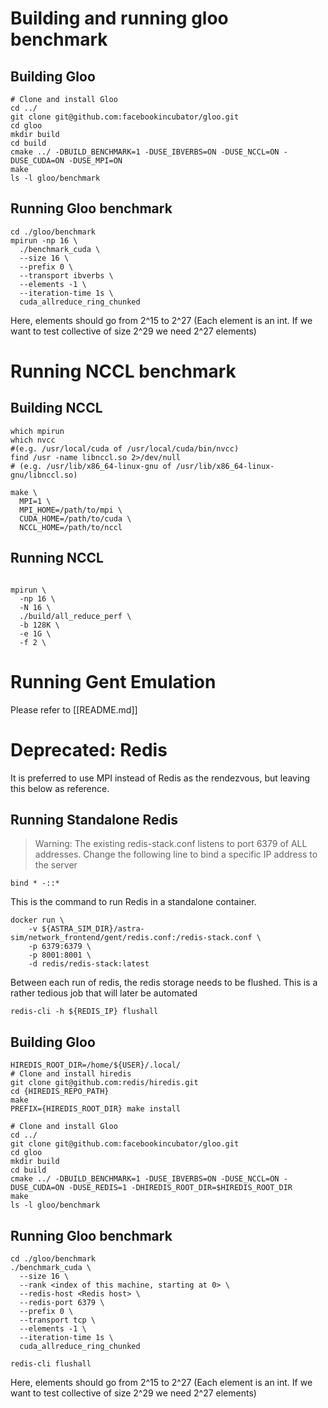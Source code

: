 # Building and running gloo benchmark

## Building Gloo
```
# Clone and install Gloo
cd ../
git clone git@github.com:facebookincubator/gloo.git
cd gloo
mkdir build
cd build
cmake ../ -DBUILD_BENCHMARK=1 -DUSE_IBVERBS=ON -DUSE_NCCL=ON -DUSE_CUDA=ON -DUSE_MPI=ON
make
ls -l gloo/benchmark
```

## Running Gloo benchmark
```
cd ./gloo/benchmark
mpirun -np 16 \
  ./benchmark_cuda \
  --size 16 \
  --prefix 0 \
  --transport ibverbs \
  --elements -1 \
  --iteration-time 1s \
  cuda_allreduce_ring_chunked
```
Here, elements should go from 2^15 to 2^27 (Each element is an int. If we want to test collective of size 2^29 we need 2^27 elements)

# Running NCCL benchmark
## Building NCCL
```
which mpirun
which nvcc 
#(e.g. /usr/local/cuda of /usr/local/cuda/bin/nvcc)
find /usr -name libnccl.so 2>/dev/null 
# (e.g. /usr/lib/x86_64-linux-gnu of /usr/lib/x86_64-linux-gnu/libnccl.so)

make \
  MPI=1 \
  MPI_HOME=/path/to/mpi \
  CUDA_HOME=/path/to/cuda \
  NCCL_HOME=/path/to/nccl
```

## Running NCCL
```

mpirun \
  -np 16 \
  -N 16 \
  ./build/all_reduce_perf \
  -b 128K \
  -e 1G \
  -f 2 \
```

# Running Gent Emulation
Please refer to [[README.md]]

# Deprecated: Redis
It is preferred to use MPI instead of Redis as the rendezvous, but leaving this below as reference. 
## Running Standalone Redis

> Warning: The existing redis-stack.conf listens to port 6379 of ALL addresses. Change the following line to bind a specific IP address to the server
```
bind * -::* 
```

This is the command to run Redis in a standalone container.

```
docker run \
    -v ${ASTRA_SIM_DIR}/astra-sim/network_frontend/gent/redis.conf:/redis-stack.conf \
    -p 6379:6379 \
    -p 8001:8001 \
    -d redis/redis-stack:latest
```
Between each run of redis, the redis storage needs to be flushed. This is a rather tedious job that will later be automated
```
redis-cli -h ${REDIS_IP} flushall
```
## Building Gloo
```
HIREDIS_ROOT_DIR=/home/${USER}/.local/
# Clone and install hiredis
git clone git@github.com:redis/hiredis.git
cd {HIREDIS_REPO_PATH}
make
PREFIX={HIREDIS_ROOT_DIR} make install

# Clone and install Gloo
cd ../
git clone git@github.com:facebookincubator/gloo.git
cd gloo
mkdir build
cd build
cmake ../ -DBUILD_BENCHMARK=1 -DUSE_IBVERBS=ON -DUSE_NCCL=ON -DUSE_CUDA=ON -DUSE_REDIS=1 -DHIREDIS_ROOT_DIR=$HIREDIS_ROOT_DIR
make
ls -l gloo/benchmark
```

## Running Gloo benchmark
```
cd ./gloo/benchmark
./benchmark_cuda \
  --size 16 \
  --rank <index of this machine, starting at 0> \
  --redis-host <Redis host> \
  --redis-port 6379 \
  --prefix 0 \
  --transport tcp \
  --elements -1 \
  --iteration-time 1s \
  cuda_allreduce_ring_chunked

redis-cli flushall
```
Here, elements should go from 2^15 to 2^27 (Each element is an int. If we want to test collective of size 2^29 we need 2^27 elements)